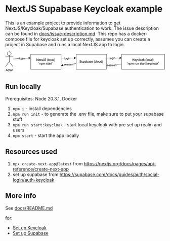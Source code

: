 # NextJS Supabase Keycloak example

This is an example project to provide information to get NextJS/Keycloak/Supabase authentication to work. The issue description can be found in [docs/issue-description.md](./docs/issue-description.md). This repo has a docker-compose file for keycloak set up correctly, assumes you can create a project in Supabase and runs a local NextJS app to login. 

![Architecture](./docs/architecture.png)

## Run locally

Prerequisites: Node 20.3.1, Docker

1. `npm i` - install dependencies
2. `npm run init` - to generate the .env file, make sure to put your supabase stuff
3. `npm run start:keycloak` - start local keycloak with pre set up realm and users
4. `npm start` - start the app locally

## Resources used

1. `npx create-next-app@latest` from https://nextjs.org/docs/pages/api-reference/create-next-app
2. set up supabase from https://supabase.com/docs/guides/auth/social-login/auth-keycloak

## More info

See [docs/README.md](./docs/README.md)

for:

- [Set up Keycloak](./docs/README.md#set-up-keycloak)
- [Set up Supabase](./docs/README.md#set-up-supabase)
